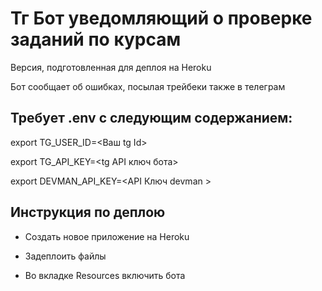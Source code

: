 # Тг Бот уведомляющий о проверке заданий по курсам

Версия, подготовленная для деплоя на Heroku

Бот сообщает об ошибках, посылая трейбеки также в телеграм

## Требует .env с следующим содержанием:

export TG_USER_ID=<Ваш tg Id>


export TG_API_KEY=<tg API ключ бота>


export DEVMAN_API_KEY=<API Ключ devman >

## Инструкция по деплою

- Создать новое приложение на Heroku

- Задеплоить файлы

- Во вкладке Resources включить бота

